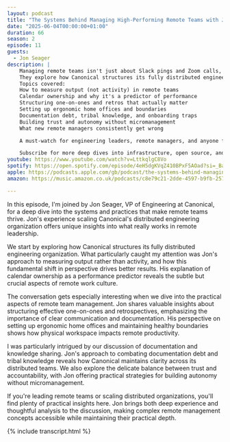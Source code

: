 ```yaml
---
layout: podcast
title: "The Systems Behind Managing High-Performing Remote Teams with Jon Seager"
date: "2025-06-04T00:00:00+01:00"
duration: 66
season: 2
episode: 11
guests:
  - Jon Seager
description: |
    Managing remote teams isn't just about Slack pings and Zoom calls, it's about building systems that let people move fast without losing clarity. In this episode of Nerding Out With Viktor, host Viktor Petersson welcomes back Jon Seager, VP of Engineering at Canonical, for a candid conversation on managing remote teams.
    They explore how Canonical structures its fully distributed engineering org and the systems that help remote teams deliver real output. With Jon's experience scaling remote teams at Canonical and Viktor's decade-and-a-half leading distributed organizations, this is a grounded, practical look at the workflows and mindsets shaping modern remote leadership.
    Topics covered:
    How to measure output (not activity) in remote teams
    Calendar ownership and why it's a predictor of performance
    Structuring one-on-ones and retros that actually matter
    Setting up ergonomic home offices and boundaries
    Documentation debt, tribal knowledge, and onboarding traps
    Building trust and autonomy without micromanagement
    What new remote managers consistently get wrong

    A must-watch for engineering leaders, remote managers, and anyone figuring out how to scale without an office.

    Subscribe for more deep dives into infrastructure, open source, and how teams really work.
youtube: https://www.youtube.com/watch?v=LttkqlgC8Vo
spotify: https://open.spotify.com/episode/4eH5dgKVqZ410BPxF5AOad?si=_Bao3tqaQuy-uq2FnJeydA
apple: https://podcasts.apple.com/gb/podcast/the-systems-behind-managing-high-performing-remote/id1722663295?i=1000711151910
amazon: https://music.amazon.co.uk/podcasts/c8e79c21-2dde-4597-b9fb-257ecbc2bf29/episodes/1b479f6a-3949-4f14-a4c1-4180f2bbd882/nerding-out-with-viktor-the-systems-behind-managing-high-performing-remote-teams-with-jon-seager

---
```


In this episode, I'm joined by Jon Seager, VP of Engineering at Canonical, for a deep dive into the systems and practices that make remote teams thrive. Jon's experience scaling Canonical's distributed engineering organization offers unique insights into what really works in remote leadership.

We start by exploring how Canonical structures its fully distributed engineering organization. What particularly caught my attention was Jon's approach to measuring output rather than activity, and how this fundamental shift in perspective drives better results. His explanation of calendar ownership as a performance predictor reveals the subtle but crucial aspects of remote work culture.

The conversation gets especially interesting when we dive into the practical aspects of remote team management. Jon shares valuable insights about structuring effective one-on-ones and retrospectives, emphasizing the importance of clear communication and documentation. His perspective on setting up ergonomic home offices and maintaining healthy boundaries shows how physical workspace impacts remote productivity.

I was particularly intrigued by our discussion of documentation and knowledge sharing. Jon's approach to combating documentation debt and tribal knowledge reveals how Canonical maintains clarity across its distributed teams. We also explore the delicate balance between trust and accountability, with Jon offering practical strategies for building autonomy without micromanagement.

If you're leading remote teams or scaling distributed organizations, you'll find plenty of practical insights here. Jon brings both deep experience and thoughtful analysis to the discussion, making complex remote management concepts accessible while maintaining their practical depth.

{% include transcript.html %}